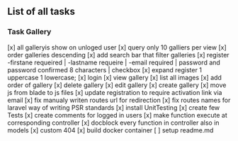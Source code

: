 ## List of all tasks
### Task Gallery
[x] all galleryis show on unloged user
[x] query only 10 galliers per view
[x] order galleries descending
[x] add search bar that filter galleries
[x] register -firstane requeired | -lastname requeire | -email required | password and password confirmed 8 characters | checkbox 
[x] expand register 1 uppercase 1 lowercase;
[x] login
[x] view gallery
[x] list all images
[x] add order of gallery
[x] delete gallery
[x] edit gallery
[x] create gallery
[x] move js from blade to js files
[x] update registration to require activation link via email
[x] fix manualy writen routes url for redirection
[x] fix routes names for laravel way of writing PSR standards
[x] install UnitTesting
[x] create few Tests
[x] create comments for logged in users
[x] make function execute at corresponding controller
[x] docblock every function in controller also in models
[x] custom 404
[x] build docker container
[ ] setup readme.md
